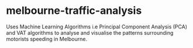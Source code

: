 # melbourne-traffic-analysis

Uses Machine Learning Algorithms i.e Principal Component Analysis (PCA) and VAT algorithms to analyse and visualise the patterns surrounding motorists speeding in Melbourne.
